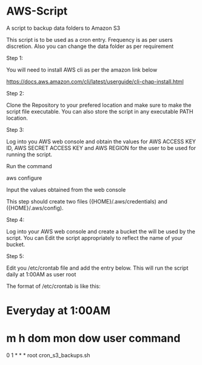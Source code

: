 # AWS-Script

A script to backup data folders to Amazon S3

This script is to be used as a cron entry. Frequency is as per users discretion. Also you can change the data folder as per requirement


Step 1: 

You will need to install AWS cli as per the amazon link below

https://docs.aws.amazon.com/cli/latest/userguide/cli-chap-install.html

Step 2: 

Clone the Repository to your prefered location and make sure to make the script file executable. You can also store the script in any executable PATH location.

Step 3: 

Log into you AWS web console and obtain the values for AWS ACCESS KEY ID, AWS SECRET ACCESS KEY and AWS REGION for the user to be used for running the script.

Run the command 

aws configure

Input the values obtained from the web console

This step should create two files ({HOME}/.aws/credentials) and ({HOME}/.aws/config).

Step 4: 

Log into your AWS web console and create a bucket the will be used by the script. You can Edit the script appropriately to reflect the name of your bucket.


Step 5: 

Edit you /etc/crontab file and add the entry below. This will run the script daily at 1:00AM as user root

The format of /etc/crontab is like this:

# Everyday at 1:00AM
# m h dom mon dow user      command
0 1 * * *  root  cron_s3_backups.sh

